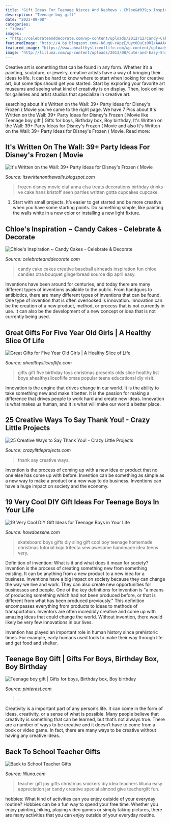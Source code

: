 ```yaml
---
title: "Gift Ideas For Teenage Nieces And Nephews - Chloe&#039;s Inspiration ~ Candy Cakes"
description: "Teenage boy gift"
date: "2023-09-08"
categories:
- "ideas"
images:
- "http://celebrateanddecorate.com/wp-content/uploads/2012/12/Candy-Cake-824x1024.jpg"
featuredImage: "http://4.bp.blogspot.com/-N6ugU-rApzE/Uyt0OuCz0RI/AAAAAAAAiQY/Rs4oHLzOxbs/s1600/frozen-party-22.jpg"
featured_image: "https://www.ahealthysliceoflife.com/wp-content/uploads/2016/11/great-gift-ideas-for-five-year-old-girls-640x863.jpg"
image: "http://lilluna.com/wp-content/uploads/2013/08/Cute-and-Easy-Snickers-and-Joy-Teacher-Gift-on-lilluna.com-teachergift.jpg"
---
```



Creative art is something that can be found in any form. Whether it’s a painting, sculpture, or jewelry, creative artists have a way of bringing their ideas to life. It can be hard to know where to start when looking for creative art, but some tips should get you started. Start by exploring your favorite art museums and seeing what kind of creativity is on display. Then, look online for galleries and artist studios that specialize in creative art.

	

		
searching about It&#039;s Written on the Wall: 39+ Party Ideas for Disney&#039;s Frozen ( Movie you've came to the right page. We have 7 Pics about It&#039;s Written on the Wall: 39+ Party Ideas for Disney&#039;s Frozen ( Movie like Teenage boy gift | Gifts for boys, Birthday box, Boy birthday, It&#039;s Written on the Wall: 39+ Party Ideas for Disney&#039;s Frozen ( Movie and also It&#039;s Written on the Wall: 39+ Party Ideas for Disney&#039;s Frozen ( Movie. Read more:
		
    
## It&#039;s Written On The Wall: 39+ Party Ideas For Disney&#039;s Frozen ( Movie

<img loading=lazy src="http://4.bp.blogspot.com/-N6ugU-rApzE/Uyt0OuCz0RI/AAAAAAAAiQY/Rs4oHLzOxbs/s1600/frozen-party-22.jpg" onerror="this.onerror=null;this.src='https://tse3.mm.bing.net/th?id=OIP.cpg2B5vMfeO4WA52hNVWUwHaHa&amp;pid=15.1';" alt="It&#039;s Written on the Wall: 39+ Party Ideas for Disney&#039;s Frozen ( Movie">

_Source: itswrittenonthewalls.blogspot.com_

>frozen disney movie olaf anna elsa treats decorations birthday drinks ve cake hans kristoff seen parties written gotta cupcakes cupcake. 

	

1. Start with small projects. It’s easier to get started and be more creative when you have some starting points. Do something simple, like painting the walls white in a new color or installing a new light fixture. 

    
## Chloe&#039;s Inspiration ~ Candy Cakes - Celebrate &amp; Decorate

<img loading=lazy src="http://celebrateanddecorate.com/wp-content/uploads/2012/12/Candy-Cake-824x1024.jpg" onerror="this.onerror=null;this.src='https://tse4.mm.bing.net/th?id=OIP.fGJkMstQPCzUxkSpl-quEQHaJN&amp;pid=15.1';" alt="Chloe&#039;s Inspiration ~ Candy Cakes - Celebrate &amp; Decorate">

_Source: celebrateanddecorate.com_

>candy cake cakes creative baseball airheads inspiration fun chloe candies xtra bouquet gingerbread source dip april easy. 

	

Inventions have been around for centuries, and today there are many different types of inventions available to the public. From handguns to antibiotics, there are many different types of inventions that can be found. One type of invention that is often overlooked is innovation. Innovation can be the creation of a new product, method, or process that is not currently in use. It can also be the development of a new concept or idea that is not currently being used.

    
## Great Gifts For Five Year Old Girls | A Healthy Slice Of Life

<img loading=lazy src="https://www.ahealthysliceoflife.com/wp-content/uploads/2016/11/great-gift-ideas-for-five-year-old-girls-640x863.jpg" onerror="this.onerror=null;this.src='https://tse3.mm.bing.net/th?id=OIP.OkHCKbsXCKU9-qQ5PfsZ8QHaJ_&amp;pid=15.1';" alt="Great Gifts for Five Year Old Girls | A Healthy Slice of Life">

_Source: ahealthysliceoflife.com_

>gifts gift five birthday toys christmas presents olds slice healthy list boys ahealthysliceoflife xmas popular teens educational diy visit. 

	

Innovation is the engine that drives change in our world. It is the ability to take something new and make it better. It is the passion for making a difference that drives people to work hard and create new ideas. Innovation is what makes us human, and it is what will make our world a better place.

    
## 25 Creative Ways To Say Thank You! - Crazy Little Projects

<img loading=lazy src="https://crazylittleprojects.com/wp-content/uploads/2015/01/25CreativeWaystoSayThankYou.jpg" onerror="this.onerror=null;this.src='https://tse1.mm.bing.net/th?id=OIP.zbblyE2abNeyfj5PCUWu5gHaWO&amp;pid=15.1';" alt="25 Creative Ways to Say Thank You! - Crazy Little Projects">

_Source: crazylittleprojects.com_

>thank say creative ways. 

	

Invention is the process of coming up with a new idea or product that no one else has come up with before. Invention can be something as simple as a new way to make a product or a new way to do business. Inventions can have a huge impact on society and the economy.

    
## 19 Very Cool DIY Gift Ideas For Teenage Boys In Your Life

<img loading=lazy src="https://howdoesshe.com/wp-content/uploads/2014/11/a1-300x450.jpg" onerror="this.onerror=null;this.src='https://tse4.mm.bing.net/th?id=OIP.YrCvcpqz4DTkLMFHTU5YGQAAAA&amp;pid=15.1';" alt="19 Very Cool DIY Gift Ideas for Teenage Boys in Your Life">

_Source: howdoesshe.com_

>skateboard boys gifts diy sling gift cool boy teenage homemade christmas tutorial kojo trifecta sew awesome handmade idea teens very. 

	

Definition of invention: What is it and what does it mean for society?
Invention is the process of creating something new from something existing. It can be anything from a new product to a new idea for a business. Inventions have a big impact on society because they can change the way we live and work. They can also create new opportunities for businesses and people.
One of the key definitions for invention is "a means of producing something which had not been produced before, or that is different from what has been produced previously." This definition encompasses everything from products to ideas to methods of transportation. Inventors are often incredibly creative and come up with amazing ideas that could change the world. Without invention, there would likely be very few innovations in our lives.

Invention has played an important role in human history since prehistoric times. For example, early humans used tools to make their way through life and get food and shelter.

    
## Teenage Boy Gift | Gifts For Boys, Birthday Box, Boy Birthday

<img loading=lazy src="https://i.pinimg.com/originals/d9/47/4a/d9474ae8b53f92b2b496415f4d86deb8.jpg" onerror="this.onerror=null;this.src='https://tse3.mm.bing.net/th?id=OIP.NHC7D0qXIoWolQWU7fg9-wHaJ4&amp;pid=15.1';" alt="Teenage boy gift | Gifts for boys, Birthday box, Boy birthday">

_Source: pinterest.com_

>. 

	

Creativity is a important part of any person’s life. It can come in the form of ideas, creativity, or a sense of what is possible. Many people believe that creativity is something that can be learned, but that’s not always true. There are a number of ways to be creative and it doesn’t have to come from a book or video game. In fact, there are many ways to be creative without having any creative ideas.

    
## Back To School Teacher Gifts

<img loading=lazy src="http://lilluna.com/wp-content/uploads/2013/08/Cute-and-Easy-Snickers-and-Joy-Teacher-Gift-on-lilluna.com-teachergift.jpg" onerror="this.onerror=null;this.src='https://tse4.mm.bing.net/th?id=OIP.zXdajaIYpyVhmtJqYScEogHaLH&amp;pid=15.1';" alt="Back to School Teacher Gifts">

_Source: lilluna.com_

>teacher gift joy gifts christmas snickers diy idea teachers lilluna easy appreciation jar candy creative special almond give teachergift fun. 

	

hobbies: What kind of activities can you enjoy outside of your everyday routine?
Hobbies can be a fun way to spend your free time. Whether you enjoy painting, hiking, playing video games or simply taking pictures, there are many activities that you can enjoy outside of your everyday routine.

